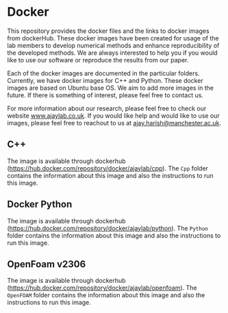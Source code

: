# Docker
This repository provides the docker files and the links to docker images from dockerHub. These docker images have been created for usage of the lab members to develop numerical methods and enhance reproducibility of the developed methods. We are always interested to help you if you would like to use our software or reproduce the results from our paper. 

Each of the docker images are documented in the particular folders. Currently, we have docker images for C++ and Python. These docker images are based on Ubuntu base OS. We aim to add more images in the future. If there is something of interest, please feel free to contact us. 

For more information about our research, please feel free to check our website www.ajaylab.co.uk. If you would like help and would like to use our images, please feel free to reachout to us at ajay.harish@manchester.ac.uk.

## C++

The image is available through dockerhub (https://hub.docker.com/repository/docker/ajaylab/cpp). The `Cpp` folder contains the information about this image and also the instructions to run this image.

## Docker Python

The image is available through dockerhub (https://hub.docker.com/repository/docker/ajaylab/python). The `Python` folder contains the information about this image and also the instructions to run this image.

## OpenFoam v2306

The image is available through dockerhub (https://hub.docker.com/repository/docker/ajaylab/openfoam). The `OpenFOAM` folder contains the information about this image and also the instructions to run this image.
